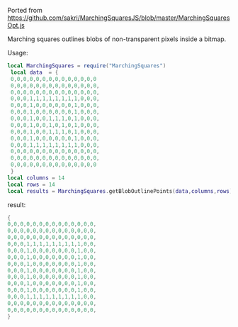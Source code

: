Ported from https://github.com/sakri/MarchingSquaresJS/blob/master/MarchingSquaresOpt.js
 
Marching squares outlines blobs of non-transparent pixels inside a bitmap.


Usage:

```lua
local MarchingSquares = require("MarchingSquares")
 local data  = {
 0,0,0,0,0,0,0,0,0,0,0,0,0,0
 0,0,0,0,0,0,0,0,0,0,0,0,0,0,
 0,0,0,0,0,0,0,0,0,0,0,0,0,0,
 0,0,0,1,1,1,1,1,1,1,1,0,0,0,
 0,0,0,1,0,0,0,0,0,0,1,0,0,0,
 0,0,0,1,0,0,0,0,0,0,1,0,0,0,
 0,0,0,1,0,0,1,1,1,0,1,0,0,0,
 0,0,0,1,0,0,1,0,1,0,1,0,0,0,
 0,0,0,1,0,0,1,1,1,0,1,0,0,0,
 0,0,0,1,0,0,0,0,0,0,1,0,0,0,
 0,0,0,1,1,1,1,1,1,1,1,0,0,0,
 0,0,0,0,0,0,0,0,0,0,0,0,0,0,
 0,0,0,0,0,0,0,0,0,0,0,0,0,0,
 0,0,0,0,0,0,0,0,0,0,0,0,0,0
 }
local columns = 14
local rows = 14
local results = MarchingSquares.getBlobOutlinePoints(data,columns,rows)

```
result:
```lua
{
0,0,0,0,0,0,0,0,0,0,0,0,0,0,
0,0,0,0,0,0,0,0,0,0,0,0,0,0,
0,0,0,0,0,0,0,0,0,0,0,0,0,0,
0,0,0,1,1,1,1,1,1,1,1,1,0,0,
0,0,0,1,0,0,0,0,0,0,0,1,0,0,
0,0,0,1,0,0,0,0,0,0,0,1,0,0,
0,0,0,1,0,0,0,0,0,0,0,1,0,0,
0,0,0,1,0,0,0,0,0,0,0,1,0,0,
0,0,0,1,0,0,0,0,0,0,0,1,0,0,
0,0,0,1,0,0,0,0,0,0,0,1,0,0,
0,0,0,1,0,0,0,0,0,0,0,1,0,0,
0,0,0,1,1,1,1,1,1,1,1,1,0,0,
0,0,0,0,0,0,0,0,0,0,0,0,0,0,
0,0,0,0,0,0,0,0,0,0,0,0,0,0,
}

 
 